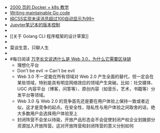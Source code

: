 - [2000 页的 Docker + k8s 教学](https://container.training/kube-selfpaced.yml.html#1)
- [Writing maintainable Go code](https://jogendra.dev/writing-maintainable-go-code)
- [纯CSS实现未读消息超过100自动显示为99+](https://www.zhangxinxu.com/wordpress/2022/01/css-show-diff-content-according-var/)
- [Jupyter笔记本的版本控制](https://juejin.cn/post/7059424905166585869)
-
- [[关于 Golang CLI 程序框架的设计草案]]
-
- 莫谈生意，只聊人生
-
- #每日阅读 [万字长文说透什么是 Web 3.0，为什么它需要区块链](https://mp.weixin.qq.com/s?__biz=Mzg2MTEwNDQxMg==&mid=2247506857&idx=1&sn=2a478931d3a924cbf401231b925a2f34&scene=21#wechat_redirect)
	- 理想化平台
	- Don't be evil -> Can't be evil
	- Web 3.0 不一定能在所有领域对 Web 2.0 产生全面的替代，但一定会在某些领域，特别是具有明显网络效应的领域产生突破。比如：社交媒体、UGC 内容平台（博客，问答等）、原创内容（如音乐，艺术，书籍等）分发平台等领域。
	- Web 3.0 与 Web 2.0 的竞争首先还是要在用户体验上保持一致或者近似，这才是竞争的起点。在安全性，隐私性与用户体验之间取舍的话，绝大多数用户会选择用户体验至上
	- 封闭阵营不会坐以待毙，开放产品形态会不会促使封闭产权企业划拨部分资源加入开放阵营。这对开放阵营和封闭阵营的意义分别如何